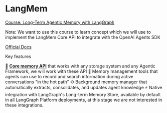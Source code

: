 # LangMem


[Course: Long-Term Agentic Memory with LangGraph](https://www.deeplearning.ai/short-courses/long-term-agentic-memory-with-langgraph/)

Note: We want to use this course to learn concept which we will use to implement the LangMem Core API to integrate with the OpenAI Agents SDK


[Official Docs](https://langchain-ai.github.io/langmem/)

Key features

🧩 **[Core memory API](https://langchain-ai.github.io/langmem/concepts/conceptual_guide/#functional-core)** that works with any storage system and any Agentic Framework, we will work with these API
🧠 Memory management tools that agents can use to record and search information during active conversations "in the hot path"
⚙️ Background memory manager that automatically extracts, consolidates, and updates agent knowledge
⚡ Native integration with LangGraph's Long-term Memory Store, available by default in all LangGraph Platform deployments, at this stage we are not interested in these integrations.